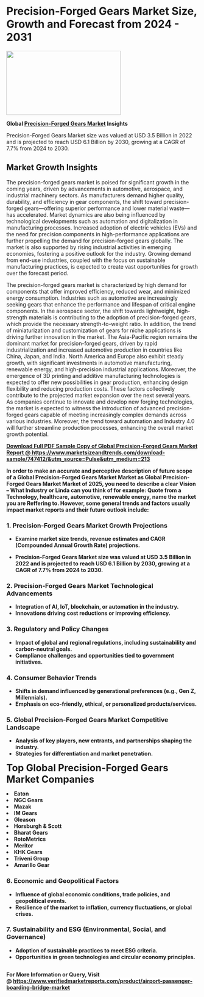 <H1>Precision-Forged Gears Market Size, Growth and Forecast from 2024 - 2031</H1><img class="aligncenter size-medium wp-image-584254" src="https://thirdeyenews.in/wp-content/uploads/2024/09/Global-Market-Research-300x168.jpeg" alt="" width="300" height="168" /><p><strong>Global&nbsp;<a href="https://www.marketsizeandtrends.com/download-sample/747412/&amp;utm_source=Pulse&amp;utm_medium=213">Precision-Forged Gears Market</a> Insights</strong></p><p>Precision-Forged Gears Market size was valued at USD 3.5 Billion in 2022 and is projected to reach USD 6.1 Billion by 2030, growing at a CAGR of 7.7% from 2024 to 2030.</p><p><h2>Market Growth Insights</h2> <p>The precision-forged gears market is poised for significant growth in the coming years, driven by advancements in automotive, aerospace, and industrial machinery sectors. As manufacturers demand higher quality, durability, and efficiency in gear components, the shift toward precision-forged gears—offering superior performance and lower material waste—has accelerated. Market dynamics are also being influenced by technological developments such as automation and digitalization in manufacturing processes. Increased adoption of electric vehicles (EVs) and the need for precision components in high-performance applications are further propelling the demand for precision-forged gears globally. The market is also supported by rising industrial activities in emerging economies, fostering a positive outlook for the industry. Growing demand from end-use industries, coupled with the focus on sustainable manufacturing practices, is expected to create vast opportunities for growth over the forecast period.</p> <p><strong><a href="#"></a></strong></p> <p>The precision-forged gears market is characterized by high demand for components that offer improved efficiency, reduced wear, and minimized energy consumption. Industries such as automotive are increasingly seeking gears that enhance the performance and lifespan of critical engine components. In the aerospace sector, the shift towards lightweight, high-strength materials is contributing to the adoption of precision-forged gears, which provide the necessary strength-to-weight ratio. In addition, the trend of miniaturization and customization of gears for niche applications is driving further innovation in the market. The Asia-Pacific region remains the dominant market for precision-forged gears, driven by rapid industrialization and increased automotive production in countries like China, Japan, and India. North America and Europe also exhibit steady growth, with significant investments in automotive manufacturing, renewable energy, and high-precision industrial applications. Moreover, the emergence of 3D printing and additive manufacturing technologies is expected to offer new possibilities in gear production, enhancing design flexibility and reducing production costs. These factors collectively contribute to the projected market expansion over the next several years. As companies continue to innovate and develop new forging technologies, the market is expected to witness the introduction of advanced precision-forged gears capable of meeting increasingly complex demands across various industries. Moreover, the trend toward automation and Industry 4.0 will further streamline production processes, enhancing the overall market growth potential.</p> <p><strong><a href="#"></p><p><span class=""><strong>Download Full PDF Sample Copy of Global Precision-Forged Gears Market Report</strong> @ <a href="https://www.marketsizeandtrends.com/download-sample/747412/&amp;utm_source=Pulse&amp;utm_medium=213" target="_blank">https://www.marketsizeandtrends.com/download-sample/747412/&amp;utm_source=Pulse&amp;utm_medium=213</a></span></p><p>In order to make an accurate and perceptive description of future scope of a Global&nbsp;Precision-Forged Gears Market Market as Global&nbsp;Precision-Forged Gears Market Market of 2025, you need to describe a clear Vision &ndash; What Industry or Linda can you think of for example: Quote from a Technology, healthcare, automotive, renewable energy, name the market you are Reffering to. However, some general trends and factors usually impact market reports and their future outlook include:</p><h3>1.&nbsp;<strong>Precision-Forged Gears Market Growth Projections</strong></h3><ul><li>Examine market size trends, revenue estimates and CAGR (Compounded Annual Growth Rate) projections.</li><li><p>Precision-Forged Gears Market size was valued at USD 3.5 Billion in 2022 and is projected to reach USD 6.1 Billion by 2030, growing at a CAGR of 7.7% from 2024 to 2030.</p></li></ul><h3>2.&nbsp;<strong>Precision-Forged Gears Market Technological Advancements</strong></h3><ul><li>Integration of AI, IoT, blockchain, or automation in the industry.</li><li>Innovations driving cost reductions or improving efficiency.</li></ul><h3>3.&nbsp;<strong>Regulatory and Policy Changes</strong></h3><ul><li>Impact of global and regional regulations, including sustainability and carbon-neutral goals.</li><li>Compliance challenges and opportunities tied to government initiatives.</li></ul><h3>4.&nbsp;<strong>Consumer Behavior Trends</strong></h3><ul><li>Shifts in demand influenced by generational preferences (e.g., Gen Z, Millennials).</li><li>Emphasis on eco-friendly, ethical, or personalized products/services.</li></ul><h3>5.&nbsp;<strong>Global Precision-Forged Gears Market Competitive Landscape</strong></h3><ul><li>Analysis of key players, new entrants, and partnerships shaping the industry.</li><li>Strategies for differentiation and market penetration.</li></ul><p data-pm-slice="1 1 []"><span style="color: inherit; font-family: inherit; font-size: 25px;">Top Global Precision-Forged Gears Market Companies</span></p><div class="" data-test-id=""><p><li>Eaton</li><li> NGC Gears</li><li> Mazak</li><li> IM Gears</li><li> Gleason</li><li> Horsburgh & Scott</li><li> Bharat Gears</li><li> RotoMetrics</li><li> Meritor</li><li> KHK Gears</li><li> Triveni Group</li><li> Amarillo Gear</li></p></div><h3>6.&nbsp;<strong>Economic and Geopolitical Factors</strong></h3><ul><li>Influence of global economic conditions, trade policies, and geopolitical events.</li><li>Resilience of the market to inflation, currency fluctuations, or global crises.</li></ul><h3>7.&nbsp;<strong>Sustainability and ESG (Environmental, Social, and Governance)</strong></h3><ul><li>Adoption of sustainable practices to meet ESG criteria.</li><li>Opportunities in green technologies and circular economy principles.</li></ul><h2><strong style="font-size: 14px;">For More Information or Query, Visit @&nbsp;</strong><a style="background-color: #ffffff; font-size: 14px;" href="https://www.marketsizeandtrends.com/report/precision-forged-gears-market/" target="_blank">https://www.verifiedmarketreports.com/product/airport-passenger-boarding-bridge-market</a></h2>
